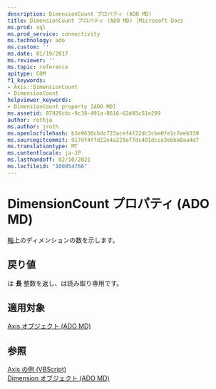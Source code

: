 ```yaml
---
description: DimensionCount プロパティ (ADO MD)
title: DimensionCount プロパティ (ADO MD) |Microsoft Docs
ms.prod: sql
ms.prod_service: connectivity
ms.technology: ado
ms.custom: ''
ms.date: 01/19/2017
ms.reviewer: ''
ms.topic: reference
apitype: COM
f1_keywords:
- Axis::DimensionCount
- DimensionCount
helpviewer_keywords:
- DimensionCount property [ADO MD]
ms.assetid: 87929cbc-9c38-491a-8616-62d45c51e299
author: rothja
ms.author: jroth
ms.openlocfilehash: b3e9636cbdc723acef4f22dc3cbe0fe1c7eeb339
ms.sourcegitcommit: 917df4ffd22e4a229af7dc481dcce3ebba0aa4d7
ms.translationtype: MT
ms.contentlocale: ja-JP
ms.lasthandoff: 02/10/2021
ms.locfileid: "100054766"
---
```

# <a name="dimensioncount-property-ado-md"></a>DimensionCount プロパティ (ADO MD)
[軸](./axis-object-ado-md.md)上のディメンションの数を示します。  
  
## <a name="return-values"></a>戻り値  
 は **長** 整数を返し、は読み取り専用です。  
  
## <a name="applies-to"></a>適用対象  
 [Axis オブジェクト (ADO MD)](./axis-object-ado-md.md)  
  
## <a name="see-also"></a>参照  
 [Axis の例 (VBScript)](./axis-example-vbscript.md)   
 [Dimension オブジェクト (ADO MD)](./dimension-object-ado-md.md)